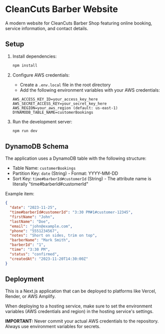 # CleanCuts Barber Website

A modern website for CleanCuts Barber Shop featuring online booking, service information, and contact details.

## Setup

1. Install dependencies:
   ```bash
   npm install
   ```

2. Configure AWS credentials:
   - Create a `.env.local` file in the root directory
   - Add the following environment variables with your AWS credentials:
   ```
   AWS_ACCESS_KEY_ID=your_access_key_here
   AWS_SECRET_ACCESS_KEY=your_secret_key_here
   AWS_REGION=your_aws_region (default: us-east-1)
   DYNAMODB_TABLE_NAME=customerBookings
   ```

3. Run the development server:
   ```bash
   npm run dev
   ```

## DynamoDB Schema

The application uses a DynamoDB table with the following structure:

- Table Name: `customerBookings`
- Partition Key: `date` (String) - Format: YYYY-MM-DD
- Sort Key: `time#barberId#customerId` (String) - The attribute name is literally "time#barberId#customerId"

Example item:
```json
{
  "date": "2023-11-25",
  "time#barberId#customerId": "3:30 PM#1#customer-12345",
  "firstName": "John",
  "lastName": "Doe",
  "email": "john@example.com",
  "phone": "5551234567",
  "notes": "Short on sides, trim on top",
  "barberName": "Mark Smith",
  "barberId": "1",
  "time": "3:30 PM",
  "status": "confirmed",
  "createdAt": "2023-11-20T14:30:00Z"
}
```

## Deployment

This is a Next.js application that can be deployed to platforms like Vercel, Render, or AWS Amplify.

When deploying to a hosting service, make sure to set the environment variables (AWS credentials and region) in the hosting service's settings.

**IMPORTANT:** Never commit your actual AWS credentials to the repository. Always use environment variables for secrets.
